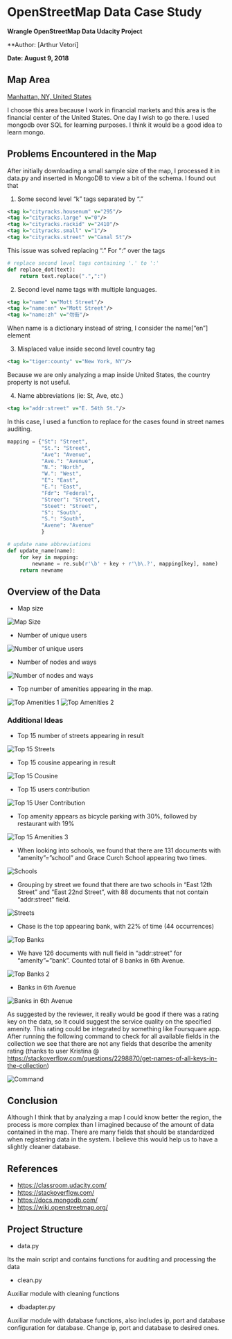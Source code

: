 # OpenStreetMap Data Case Study
**Wrangle OpenStreetMap Data Udacity Project**

**Author: [Arthur Vetori]

**Date: August 9, 2018**

## Map Area
[Manhattan, NY, United States](https://en.wikipedia.org/wiki/Manhattan)

I choose this area because I work in financial markets and this area is the financial center of the United States. One day I wish to go there.
I used mongodb over SQL for learning purposes. I think it would be a good idea to learn mongo.

## Problems Encountered in the Map
After initially downloading a small sample size of the map, I processed it in data.py and inserted in MongoDB to view a bit of the schema. I found out that

1. Some second level “k” tags separated by “.”

```xml
<tag k="cityracks.housenum" v="295"/>
<tag k="cityracks.large" v="0"/>
<tag k="cityracks.rackid" v="2410"/>
<tag k="cityracks.small" v="1"/>
<tag k="cityracks.street" v="Canal St"/>
```

This issue was solved replacing “.” For “:” over the tags

```python
# replace second level tags containing '.' to ':'
def replace_dot(text):
    return text.replace(".",":")
```

2. Second level name tags with multiple languages.

```xml
<tag k="name" v="Mott Street"/>
<tag k="name:en" v="Mott Street"/>
<tag k="name:zh" v="勿街"/>
```

When name is a dictionary instead of string, I consider the name[“en”] element


3. Misplaced value inside second level country tag

```xml
<tag k="tiger:county" v="New York, NY"/>
```

Because we are only analyzing a map inside United States, the country property is not useful.

4. Name abbreviations (ie: St, Ave, etc.)

```xml
<tag k="addr:street" v="E. 54th St."/>
```

In this case, I used a function to replace for the cases found in street names auditing.

```python
mapping = {"St": "Street",
           "St.": "Street",
           "Ave": "Avenue",
           "Ave.": "Avenue",
           "N.": "North",
           "W.": "West",
           "E": "East",
           "E.": "East",
           "Fdr": "Federal",
           "Streer": "Street",
           "Steet": "Street",
           "S": "South",
           "S.": "South",
           "Avene": "Avenue"
           }

# update name abbreviations
def update_name(name):
    for key in mapping:
        newname = re.sub(r'\b' + key + r'\b\.?', mapping[key], name)
    return newname

```


## Overview of the Data

- Map size

![Map Size](images/file_size.png)

- Number of unique users

![Number of unique users](images/unique_users.png)

- Number of nodes and ways

![Number of nodes and ways](images/nodes_and_ways.png)

- Top number of amenities appearing in the map.

![Top Amenities 1](images/top_amenities.png)
![Top Amenities 2](images/top_amenities_2.png)

### Additional Ideas

- Top 15 number of streets appearing in result 

![Top 15 Streets](images/top_15_streets.png)

- Top 15 cousine appearing in result

![Top 15 Cousine](images/top_15_cousines.png)

- Top 15 users contribution

![Top 15 User Contribution](images/top_15_users.png)

- Top amenity appears as bicycle parking with 30%, followed by restaurant with 19% 

![Top 15 Amenities 3](images/top_amenities_3.png)

- When looking into schools, we found that there are 131 documents with “amenity”=”school” 
and Grace Curch School appearing two times.

![Schools](images/schools.png)

- Grouping by street we found that there are two schools in “East 12th Street” and 
“East 22nd Street”, with 88 documents that not contain “addr:street” field.

![Streets](images/top_streets_2.png)

- Chase is the top appearing bank, with 22% of time (44 occurrences)

![Top Banks](images/top_banks.png)

- We have 126 documents with null field in “addr:street” for “amenity”=”bank”. 
Counted total of 8 banks in 6th Avenue.

![Top Banks 2](images/top_banks_2.png)

- Banks in 6th Avenue

![Banks in 6th Avenue](images/banks_in_6avenue.png)

As suggested by the reviewer, it really would be good if there was a rating key on the data, 
so It could suggest the service quality on the specified amenity. 
This rating could be integrated by something like Foursquare app. 
After running the following command to check for all available fields in the collection we see that there are not any fields that describe the amenity rating 
(thanks to user Kristina @ https://stackoverflow.com/questions/2298870/get-names-of-all-keys-in-the-collection)

![Command](images/command.png)

## Conclusion

Although I think that by analyzing a map I could know better the region, the process is more complex than I imagined because of the amount of data contained in the map. 
There are many fields that should be standardized when registering data in the system. I believe this would help us to have a slightly cleaner database.

## References

- https://classroom.udacity.com/
- https://stackoverflow.com/
- https://docs.mongodb.com/
- https://wiki.openstreetmap.org/

## Project Structure

- data.py

Its the main script and contains functions for auditing and processing the data

- clean.py

Auxiliar module with cleaning functions

- dbadapter.py

Auxiliar module with database functions, also includes ip, port and database configuration for database.
Change ip, port and database to desired ones.
